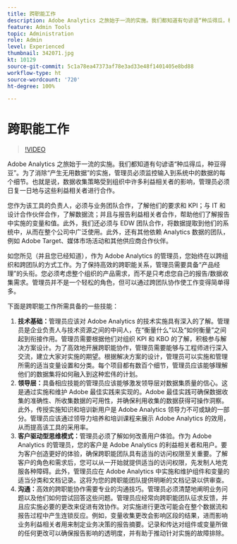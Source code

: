 ```yaml
---
title: 跨职能工作
description: Adobe Analytics 之旅始于一流的实施。我们都知道有句谚语“种瓜得瓜，种豆得豆”。为了消除“产生无用数据”的实施，管理员必须监控输入到系统中的数据的每个细节。也就是说，数据收集策略受到组织中许多利益相关者的影响，管理员必须日复一日地与这些利益相关者进行合作。
feature: Admin Tools
topic: Administration
role: Admin
level: Experienced
thumbnail: 342071.jpg
kt: 10129
source-git-commit: 5c1a78ea47373af78e3ad33e48f1401405e8bd88
workflow-type: ht
source-wordcount: '720'
ht-degree: 100%

---
```



# 跨职能工作

>[!VIDEO](https://video.tv.adobe.com/v/342071/?quality=12&learn=on)

Adobe Analytics 之旅始于一流的实施。我们都知道有句谚语“种瓜得瓜，种豆得豆”。为了消除“产生无用数据”的实施，管理员必须监控输入到系统中的数据的每个细节。也就是说，数据收集策略受到组织中许多利益相关者的影响，管理员必须日复一日地与这些利益相关者进行合作。

您作为该工具的负责人，必须与业务团队合作，了解他们的要求和 KPI；与 IT 和设计合作伙伴合作，了解数据流；并且与报告利益相关者合作，帮助他们了解报告中实施的变量和值。此外，我们还必须与 EDW 团队合作，将数据提取到他们的系统中，从而在整个公司中广泛使用。此外，还有其他依赖 Analytics 数据的团队，例如 Adobe Target、媒体市场活动和其他供应商合作伙伴。

如您所见（并且您已经知道），作为 Adobe Analytics 的管理员，您始终在以跨组织和跨团队的方式工作。为了保持高效的跨职能关系，管理员需要具备“产品经理”的头衔。您必须考虑整个组织的产品需求，而不是只考虑您自己的报告/数据收集需求。管理员并不是一个轻松的角色，但可以通过跨团队协作使工作变得简单得多。

下面是跨职能工作所需具备的一些技能：

1. **技术基础：**&#x200B;管理员应该对 Adobe Analytics 的技术实施具有深入的了解。管理员是企业负责人与技术资源之间的中间人，在“衡量什么”以及“如何衡量”之间起到衔接作用。管理员需要根据他们对组织 KPI 和 KBO 的了解，积极参与解决方案设计。为了高效地开展跨职能协作，管理员需要能够与工程师进行深入交流，建立大家对实施的期望。根据解决方案的设计，管理员可以实施和管理所需的适当变量设置和分类。每个项目都有数百个细节，管理员应该能够理解他们的数据集将如何融入到这种宏伟的计划。
1. **领导层：**&#x200B;具备相应技能的管理员应该能够激发领导层对数据集质量的信心。这是通过实施和维护 Adobe 最佳实践来实现的。Adobe 最佳实践可确保数据收集的准确性、所收集数据的可用性，并确保利用收集的数据获得可操作洞察。此外，传授实施知识和培训新用户是 Adobe Analytics 领导力不可或缺的一部分。管理员应该通过领导力培养和培训课程来展示 Adobe Analytics 的效用，从而提高该工具的采用率。
1. **客户驱动型思维模式：**&#x200B;管理员必须了解如何改善用户体验。作为 Adobe Analytics 的管理员，您的客户是 Adobe Analytics 的利益相关者和用户。要为客户创造更好的体验，确保跨职能团队具有适当的访问权限至关重要。了解客户的角色和需求后，您可以从一开始就提供适当的访问权限，先发制人地克服各种障碍。此外，管理员应在 Adobe Analytics 中实施和维护组件和变量的适当分类和文档记录。这将为您的跨职能团队提供明晰的文档记录以供审查。
1. **沟通：**&#x200B;高效的跨职能协作需要专业的沟通技巧。管理员必须清楚地阐明业务问题以及他们如何尝试回答这些问题。管理员应经常向跨职能团队征求反馈，并且应实施必要的更改来促进有效协作。对实施进行更改可能会在整个数据流和报告过程中产生连锁反应。例如，变量收集更改会影响区段的结果，进而影响业务利益相关者用来制定业务决策的报告摘要。记录和传达对组件或变量所做的任何更改可以确保报告影响的透明度，并有助于推动针对实施的故障排除。
